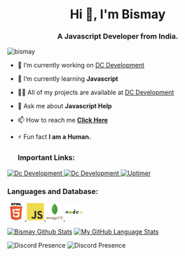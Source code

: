 <h1 align="center">Hi 👋, I'm Bismay</h1>
<h3 align="center">A Javascript Developer from India.</h3>

<p align="left"> <img src="https://komarev.com/ghpvc/?username=bismay&label=Profile%20views&color=0e75b6&style=flat" alt="bismay" /> </p>

- 🔭 I’m currently working on [DC Development](https://dsc.gg/devdc)

- 🌱 I’m currently learning **Javascript**

- 👨‍💻 All of my projects are available at [DC Development](https://dsc.gg/devdc)

- 💬 Ask me about **Javascript Help**

- 📫 How to reach me **[Click Here](https://dsc.gg/devdc)**

- ⚡ Fun fact **I am a Human.**

  <h3 align="left">Important Links:</h3>
<a href="https://dsc.gg/devdc">
    <img src="https://img.shields.io/badge/Discord-grey?style=for-the-badge&logo=discord&logoColor=white" alt="Dc Development"/>
  </a>
<a href="https://youtube.com/channel/UCWDWeBKGKJSVkru16stjgmA">
    <img src="https://img.shields.io/badge/Youtube-red?style=for-the-badge&logo=youtube&logoColor=white" alt="Dc Development"/>
  </a>
<a href="https://discord.com/api/oauth2/authorize?client_id=977587038452842546&permissions=8&scope=bot%20applications.commands">
    <img src="https://img.shields.io/badge/Public Bot-skyblue?style=for-the-badge&logo=discord&logoColor=white" alt="Uptimer"/>
  </a>


<h3 align="left">Languages and Database:</h3>
<p align="left"> <a href="https://www.w3.org/html/" target="_blank" rel="noreferrer"> <img src="https://raw.githubusercontent.com/devicons/devicon/master/icons/html5/html5-original-wordmark.svg" alt="html5" width="40" height="40"/> </a> <a href="https://developer.mozilla.org/en-US/docs/Web/JavaScript" target="_blank" rel="noreferrer"> <img src="https://raw.githubusercontent.com/devicons/devicon/master/icons/javascript/javascript-original.svg" alt="javascript" width="40" height="40"/> </a> <a href="https://www.mongodb.com/" target="_blank" rel="noreferrer"> <img src="https://raw.githubusercontent.com/devicons/devicon/master/icons/mongodb/mongodb-original-wordmark.svg" alt="mongodb" width="40" height="40"/> </a> <a href="https://nodejs.org" target="_blank" rel="noreferrer"> <img src="https://raw.githubusercontent.com/devicons/devicon/master/icons/nodejs/nodejs-original-wordmark.svg" alt="nodejs" width="40" height="40"/> </a> </p>

[![Bismay Github Stats](https://github-readme-stats.vercel.app/api/?username=Bismayop&count_private=true&theme=tokyonight&showicons=true)]()
[![My GitHub Language Stats](https://github-readme-stats.vercel.app/api/top-langs/?username=Bismayop&langs_count=5&theme=tokyonight)]()

![Discord Presence](https://lanyard.cnrad.dev/api/824999648422002728)
![Discord Presence](https://lanyard.cnrad.dev/api/970580884908560395)
